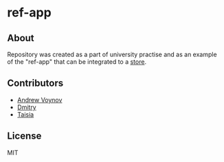 # ref-app

## About

Repository was created as a part of university practise and as an example of
the "ref-app" that can be integrated to a [store](<https://github.com/Andrew15-5/Grocery-Store>).

## Contributors

* [Andrew Voynov](https://github.com/Andrew15-5)
* [Dmitry](https://github.com/CoolichWithYou)
* [Taisia](https://github.com/TaisiaOtroshenko)

## License

MIT
